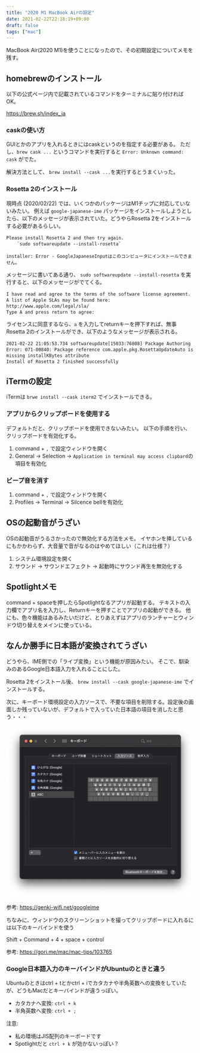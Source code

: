 ```yaml
---
title: "2020 M1 MacBook Airの設定"
date: 2021-02-22T22:18:19+09:00
draft: false
tags: ["mac"]
---
```


MacBook Air(2020 M1)を使うことになったので、その初期設定についてメモを残す。

## homebrewのインストール

以下の公式ページ内で記載されているコマンドをターミナルに貼り付ければOK。

https://brew.sh/index_ja

### caskの使い方

GUIとかのアプリを入れるときにはcaskというのを指定する必要がある。
ただし、`brew cask ...` というコマンドを実行すると `Error: Unknown command: cask` がでた。

解決方法として、 `brew install --cask ...`を実行するとうまくいった。

### Rosetta 2のインストール

現時点 (2020/02/22) では、いくつかのパッケージはM1チップに対応していないみたい。
例えば `google-japanese-ime` パッケージをインストールしようとしたら、以下のメッセージが表示されていた。どうやらRosetta 2をインストールする必要があるらしい。

```
Please install Rosetta 2 and then try again.
    `sudo softwareupdate --install-rosetta`

installer: Error - GoogleJapaneseInputはこのコンピュータにインストールできません。
```

メッセージに書いてある通り、 `sudo softwareupdate --install-rosetta` を実行すると、以下のメッセージがでてくる。

```
I have read and agree to the terms of the software license agreement. A list of Apple SLAs may be found here: http://www.apple.com/legal/sla/
Type A and press return to agree:
```

ライセンスに同意するなら、`a` を入力してreturnキーを押下すれば、無事Rosetta 2のインストールができ、以下のようなメッセージが表示される。

```
2021-02-22 21:05:53.734 softwareupdate[15033:76808] Package Authoring Error: 071-00840: Package reference com.apple.pkg.RosettaUpdateAuto is missing installKBytes attribute
Install of Rosetta 2 finished successfully
```

## iTermの設定

iTermは `brwe install --cask iterm2` でインストールできる。

### アプリからクリップボードを使用する
デフォルトだと、クリップボードを使用できないみたい。
以下の手順を行い、クリップボードを有効化する。

1. command + `,` で設定ウィンドウを開く
2. General -> Selection -> `Application in terminal may access clipbard`の項目を有効化

### ビープ音を消す

1. command + `,` で設定ウィンドウを開く
2. Profiles -> Terminal -> Silcence bellを有効化


## OSの起動音がうざい
OSの起動音がうるさかったので無効化する方法をメモ。
イヤホンを挿しているにもかかわらず、大音量で音がなるのはやめてほしい（これは仕様？）

1. システム環境設定を開く
2. サウンド -> サウンドエフェクト -> 起動時にサウンド再生を無効化する

## Spotlightメモ

command + spaceを押したらSpotlightなるアプリが起動する。
テキストの入力欄でアプリ名を入力し、Returnキーを押すことでアプリの起動ができる。
他にも、色々機能はあるみたいだけど、とりあえずはアプリのランチャーとウィンドウ切り替えをメインに使っている。

## なんか勝手に日本語が変換されてうざい
どうやら、IME側での「ライブ変換」という機能が原因みたい。
そこで、馴染みのあるGoogle日本語入力を入れることにした。

Rosetta 2をインストール後、 `brew install --cask google-japanese-ime` でインストールする。

次に、キーボード環境設定の入力ソースで、不要な項目を削除する。設定後の画面しか残っていないが、デフォルトで入っていた日本語の項目を消したと思う・・・

![mac_google_japanese_ime_config](mac_google_japanese_ime_config.png)

参考: https://genki-wifi.net/googleime

ちなみに、ウィンドウのスクリーンショットを撮ってクリップボードに入れるには以下のキーバインドを使う

Shift + Command + 4 + space + control

参考: https://gori.me/mac/mac-tips/103765

### Google日本語入力のキーバインドがUbuntuのときと違う

Ubuntuのときはctrl + tとかctrl + iでカタカナや半角英数への変換をしていたが、どうもMacだとキーバインドが違うっぽい。

* カタカナへ変換: `ctrl + k`
* 半角英数へ変換: `ctrl + ;`

注意:
* 私の環境はJIS配列のキーボードです
* Spotlightだと `ctrl + k` が効かないっぽい？
